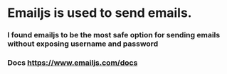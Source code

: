 # Emailjs is used to send emails. 

### I found emailjs to be the most safe option for sending emails without exposing username and password 
### Docs https://www.emailjs.com/docs